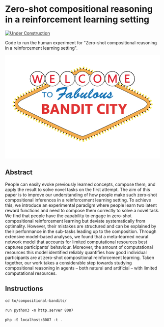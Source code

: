 # Zero-shot compositional reasoning in a reinforcement learning setting

[![Under Construction](https://img.shields.io/badge/status-under%20construction-yellow)](https://shields.io/)

Code to run the human experiment for "Zero-shot compositional reasoning in a reinforcement learning setting".

<p align="center">
  <img src="figs/BanditCity.png" />
</p>

## Abstract
People can easily evoke previously learned concepts, compose them, and apply the result to solve novel tasks on the first attempt. The aim of this paper is to improve our understanding of how people make such zero-shot compositional inferences in a reinforcement learning setting. To achieve this, we introduce an experimental paradigm where people learn two latent reward functions and need to compose them correctly to solve a novel task. We find that people have the capability to engage in zero-shot compositional reinforcement learning but deviate systematically from optimality. However, their mistakes are structured and can be explained by their performance in the sub-tasks leading up to the composition. Through extensive model-based analyses, we found that a meta-learned neural network model that accounts for limited computational resources best captures participants’ behaviour. Moreover, the amount of computational resources this model identified reliably quantifies how good individual participants are at zero-shot compositional reinforcement learning. Taken together, our work takes a considerable step towards studying compositional reasoning in agents – both natural and artificial – with limited computational resources.


## Instructions

`cd to/compositional-bandits/`

`run python3 -m http.server 8087 `

`php -S localhost:8087 -t . `

